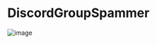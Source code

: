 # DiscordGroupSpammer
![image](https://user-images.githubusercontent.com/74207477/184341230-d3111547-f487-432a-b431-c154b2a4326c.png)
